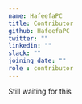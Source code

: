 ```yaml
---
name: HafeefaPC
title: Contributor
github: HafeefaPC
twitter: ""
linkedin: ""
slack: ""
joining_date: ""
role : contributor
---
```


Still waiting for this
